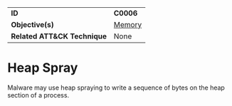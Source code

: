 |||
|---|---|
|**ID**|**C0006**|
|**Objective(s)**|[Memory](../memory)|
|**Related ATT&CK Technique**|None|


Heap Spray
==========
Malware may use heap spraying to write a sequence of bytes on the heap section of a process.
